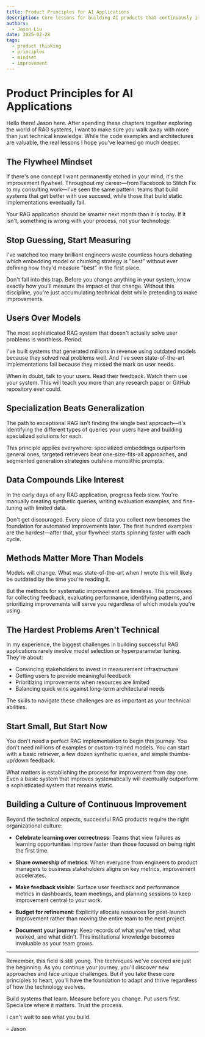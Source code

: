 ```yaml
---
title: Product Principles for AI Applications
description: Core lessons for building AI products that continuously improve
authors:
  - Jason Liu
date: 2025-02-28
tags:
  - product thinking
  - principles
  - mindset
  - improvement
---
```


# Product Principles for AI Applications

Hello there! Jason here. After spending these chapters together exploring the world of RAG systems, I want to make sure you walk away with more than just technical knowledge. While the code examples and architectures are valuable, the real lessons I hope you've learned go much deeper.

## The Flywheel Mindset

If there's one concept I want permanently etched in your mind, it's the improvement flywheel. Throughout my career—from Facebook to Stitch Fix to my consulting work—I've seen the same pattern: teams that build systems that get better with use succeed, while those that build static implementations eventually fail.

Your RAG application should be smarter next month than it is today. If it isn't, something is wrong with your process, not your technology.

## Stop Guessing, Start Measuring

I've watched too many brilliant engineers waste countless hours debating which embedding model or chunking strategy is "best" without ever defining how they'd measure "best" in the first place.

Don't fall into this trap. Before you change anything in your system, know exactly how you'll measure the impact of that change. Without this discipline, you're just accumulating technical debt while pretending to make improvements.

## Users Over Models

The most sophisticated RAG system that doesn't actually solve user problems is worthless. Period.

I've built systems that generated millions in revenue using outdated models because they solved real problems well. And I've seen state-of-the-art implementations fail because they missed the mark on user needs.

When in doubt, talk to your users. Read their feedback. Watch them use your system. This will teach you more than any research paper or GitHub repository ever could.

## Specialization Beats Generalization

The path to exceptional RAG isn't finding the single best approach—it's identifying the different types of queries your users have and building specialized solutions for each.

This principle applies everywhere: specialized embeddings outperform general ones, targeted retrievers beat one-size-fits-all approaches, and segmented generation strategies outshine monolithic prompts.

## Data Compounds Like Interest

In the early days of any RAG application, progress feels slow. You're manually creating synthetic queries, writing evaluation examples, and fine-tuning with limited data.

Don't get discouraged. Every piece of data you collect now becomes the foundation for automated improvements later. The first hundred examples are the hardest—after that, your flywheel starts spinning faster with each cycle.

## Methods Matter More Than Models

Models will change. What was state-of-the-art when I wrote this will likely be outdated by the time you're reading it.

But the methods for systematic improvement are timeless. The processes for collecting feedback, evaluating performance, identifying patterns, and prioritizing improvements will serve you regardless of which models you're using.

## The Hardest Problems Aren't Technical

In my experience, the biggest challenges in building successful RAG applications rarely involve model selection or hyperparameter tuning. They're about:

- Convincing stakeholders to invest in measurement infrastructure
- Getting users to provide meaningful feedback
- Prioritizing improvements when resources are limited
- Balancing quick wins against long-term architectural needs

The skills to navigate these challenges are as important as your technical abilities.

## Start Small, But Start Now

You don't need a perfect RAG implementation to begin this journey. You don't need millions of examples or custom-trained models. You can start with a basic retriever, a few dozen synthetic queries, and simple thumbs-up/down feedback.

What matters is establishing the process for improvement from day one. Even a basic system that improves systematically will eventually outperform a sophisticated system that remains static.

## Building a Culture of Continuous Improvement

Beyond the technical aspects, successful RAG products require the right organizational culture:

- **Celebrate learning over correctness**: Teams that view failures as learning opportunities improve faster than those focused on being right the first time.

- **Share ownership of metrics**: When everyone from engineers to product managers to business stakeholders aligns on key metrics, improvement accelerates.

- **Make feedback visible**: Surface user feedback and performance metrics in dashboards, team meetings, and planning sessions to keep improvement central to your work.

- **Budget for refinement**: Explicitly allocate resources for post-launch improvement rather than moving the entire team to the next project.

- **Document your journey**: Keep records of what you've tried, what worked, and what didn't. This institutional knowledge becomes invaluable as your team grows.

---

Remember, this field is still young. The techniques we've covered are just the beginning. As you continue your journey, you'll discover new approaches and face unique challenges. But if you take these core principles to heart, you'll have the foundation to adapt and thrive regardless of how the technology evolves.

Build systems that learn. Measure before you change. Put users first. Specialize where it matters. Trust the process.

I can't wait to see what you build.

– Jason
